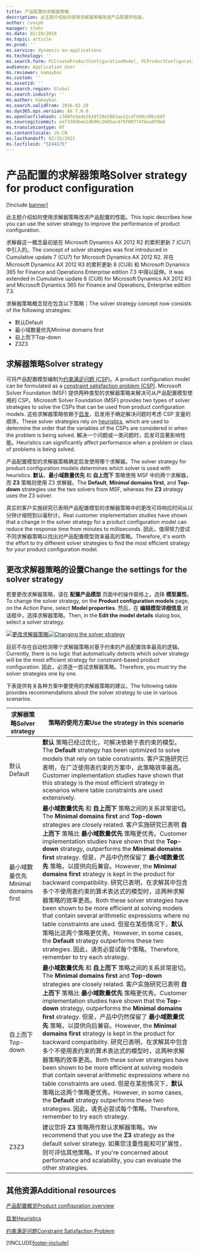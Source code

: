 ```yaml
---
title: 产品配置的求解器策略
description: 此主题介绍如何使用求解器策略改进产品配置的性能。
author: cvocph
manager: tfehr
ms.date: 02/19/2019
ms.topic: article
ms.prod: ''
ms.service: dynamics-ax-applications
ms.technology: ''
ms.search.form: PCCreateProductConfigurationModel, PCProductConfigurationModelListPage
audience: Application User
ms.reviewer: kamaybac
ms.custom: ''
ms.assetid: ''
ms.search.region: Global
ms.search.industry: ''
ms.author: kamaybac
ms.search.validFrom: 2016-02-28
ms.dyn365.ops.version: AX 7.0.0
ms.openlocfilehash: c368fe3ede2818f28e2063ae22cdfd49cd9bc68f
ms.sourcegitcommit: eaf330dbee1db96c20d5ac479f007747bea079eb
ms.translationtype: HT
ms.contentlocale: zh-CN
ms.lasthandoff: 02/15/2021
ms.locfileid: "5244175"
---
```

# <a name="solver-strategy-for-product-configuration"></a><span data-ttu-id="4f2a6-103">产品配置的求解器策略</span><span class="sxs-lookup"><span data-stu-id="4f2a6-103">Solver strategy for product configuration</span></span>

[!include [banner](../includes/banner.md)]

<span data-ttu-id="4f2a6-104">此主题介绍如何使用求解器策略改进产品配置的性能。</span><span class="sxs-lookup"><span data-stu-id="4f2a6-104">This topic describes how you can use the solver strategy to improve the performance of product configuration.</span></span>

<span data-ttu-id="4f2a6-105">求解器这一概念最初是在 Microsoft Dynamics AX 2012 R2 的累积更新 7 (CU7) 中引入的。</span><span class="sxs-lookup"><span data-stu-id="4f2a6-105">The concept of solver strategies was first introduced in Cumulative update 7 (CU7) for Microsoft Dynamics AX 2012 R2.</span></span> <span data-ttu-id="4f2a6-106">并在 Microsoft Dynamics AX 2012 R3 的累积更新 8 (CU8) 和 Microsoft Dynamics 365 for Finance and Operations Enterprise edition 7.3 中得以延伸。</span><span class="sxs-lookup"><span data-stu-id="4f2a6-106">It was extended in Cumulative update 8 (CU8) for Microsoft Dynamics AX 2012 R3 and Microsoft Dynamics 365 for Finance and Operations, Enterprise edition 7.3.</span></span>

<span data-ttu-id="4f2a6-107">求解器策略概念现在包含以下策略：</span><span class="sxs-lookup"><span data-stu-id="4f2a6-107">The solver strategy concept now consists of the following strategies:</span></span>

- <span data-ttu-id="4f2a6-108">默认</span><span class="sxs-lookup"><span data-stu-id="4f2a6-108">Default</span></span>
- <span data-ttu-id="4f2a6-109">最小域数量优先</span><span class="sxs-lookup"><span data-stu-id="4f2a6-109">Minimal domains first</span></span>
- <span data-ttu-id="4f2a6-110">自上而下</span><span class="sxs-lookup"><span data-stu-id="4f2a6-110">Top-down</span></span>
- <span data-ttu-id="4f2a6-111">Z3</span><span class="sxs-lookup"><span data-stu-id="4f2a6-111">Z3</span></span>

## <a name="solver-strategy"></a><span data-ttu-id="4f2a6-112">求解器策略</span><span class="sxs-lookup"><span data-stu-id="4f2a6-112">Solver strategy</span></span> 

<span data-ttu-id="4f2a6-113">可将产品配置模型编制为[约束满足问题 (CSP)](http://aima.cs.berkeley.edu/2nd-ed/newchap05.pdf)。</span><span class="sxs-lookup"><span data-stu-id="4f2a6-113">A product configuration model can be formulated as a [constraint satisfaction problem (CSP)](http://aima.cs.berkeley.edu/2nd-ed/newchap05.pdf).</span></span> <span data-ttu-id="4f2a6-114">Microsoft Solver Foundation (MSF) 提供两种类型的求解器策略来解决可从产品配置模型使用的 CSP。</span><span class="sxs-lookup"><span data-stu-id="4f2a6-114">Microsoft Solver Foundation (MSF) provides two types of solver strategies to solve the CSPs that can be used from product configuration models.</span></span> <span data-ttu-id="4f2a6-115">这些求解器策略依赖于[启发](https://techterms.com/definition/heuristic)，启发用于确定解决问题时考虑 CSP 变量的顺序。</span><span class="sxs-lookup"><span data-stu-id="4f2a6-115">These solver strategies rely on [heuristics](https://techterms.com/definition/heuristic), which are used to determine the order that the variables of the CSPs are considered in when the problem is being solved.</span></span> <span data-ttu-id="4f2a6-116">解决一个问题或一类问题时，启发可显著影响性能。</span><span class="sxs-lookup"><span data-stu-id="4f2a6-116">Heuristics can significantly affect performance when a problem or class of problems is being solved.</span></span>

<span data-ttu-id="4f2a6-117">产品配置模型的求解器策略确定启发使用哪个求解器。</span><span class="sxs-lookup"><span data-stu-id="4f2a6-117">The solver strategy for product configuration models determines which solver is used with heuristics.</span></span> <span data-ttu-id="4f2a6-118">**默认**、**最小域数量优先** 和 **自上而下** 策略使用 MSF 中的两个求解器，而 **Z3** 策略则使用 Z3 求解器。</span><span class="sxs-lookup"><span data-stu-id="4f2a6-118">The **Default**, **Minimal domains first**, and **Top-down** strategies use the two solvers from MSF, whereas the **Z3** strategy uses the Z3 solver.</span></span> 

<span data-ttu-id="4f2a6-119">真实的客户实施研究已表明产品配置模型的求解器策略中的更改可将响应时间从以分钟计缩短到以毫秒计。</span><span class="sxs-lookup"><span data-stu-id="4f2a6-119">Real customer implementation studies have shown that a change in the solver strategy for a product configuration model can reduce the response time from minutes to milliseconds.</span></span> <span data-ttu-id="4f2a6-120">因此，值得努力尝试不同求解器策略以找出对产品配置模型效率最高的策略。</span><span class="sxs-lookup"><span data-stu-id="4f2a6-120">Therefore, it's worth the effort to try different solver strategies to find the most efficient strategy for your product configuration model.</span></span>

## <a name="change-the-settings-for-the-solver-strategy"></a><span data-ttu-id="4f2a6-121">更改求解器策略的设置</span><span class="sxs-lookup"><span data-stu-id="4f2a6-121">Change the settings for the solver strategy</span></span>

<span data-ttu-id="4f2a6-122">若要更改求解器策略，请在 **配置产品模型** 页面中的操作窗格上，选择 **模型属性**。</span><span class="sxs-lookup"><span data-stu-id="4f2a6-122">To change the solver strategy, on the **Product configuration models** page, on the Action Pane, select **Model properties**.</span></span> <span data-ttu-id="4f2a6-123">然后，在 **编辑模型详细信息** 对话框中，选择求解器策略。</span><span class="sxs-lookup"><span data-stu-id="4f2a6-123">Then, in the **Edit the model details** dialog box, select a solver strategy.</span></span>

<span data-ttu-id="4f2a6-124">[![更改求解器策略](./media/solver-strategy.png)](./media/solver-strategy.png)</span><span class="sxs-lookup"><span data-stu-id="4f2a6-124">[![Changing the solver strategy](./media/solver-strategy.png)](./media/solver-strategy.png)</span></span>

<span data-ttu-id="4f2a6-125">目前不存在自动检测哪个求解器策略对基于约束的产品配置效率最高的逻辑。</span><span class="sxs-lookup"><span data-stu-id="4f2a6-125">Currently, there is no logic that automatically detects which solver strategy will be the most efficient strategy for constraint-based product configuration.</span></span> <span data-ttu-id="4f2a6-126">因此，必须逐一尝试求解器策略。</span><span class="sxs-lookup"><span data-stu-id="4f2a6-126">Therefore, you must try the solver strategies one by one.</span></span>

<span data-ttu-id="4f2a6-127">下表提供有关各种方案中要使用的求解器策略的建议。</span><span class="sxs-lookup"><span data-stu-id="4f2a6-127">The following table provides recommendations about the solver strategy to use in various scenarios.</span></span>

| <span data-ttu-id="4f2a6-128">求解器策略</span><span class="sxs-lookup"><span data-stu-id="4f2a6-128">Solver strategy</span></span>      | <span data-ttu-id="4f2a6-129">策略的使用方案</span><span class="sxs-lookup"><span data-stu-id="4f2a6-129">Use the strategy in this scenario</span></span> |
|----------------------|-----------------------------------|
| <span data-ttu-id="4f2a6-130">默认</span><span class="sxs-lookup"><span data-stu-id="4f2a6-130">Default</span></span>              | <span data-ttu-id="4f2a6-131">**默认** 策略已经过优化，可解决依赖于表约束的模型。</span><span class="sxs-lookup"><span data-stu-id="4f2a6-131">The **Default** strategy has been optimized to solve models that rely on table constraints.</span></span> <span data-ttu-id="4f2a6-132">客户实施研究已表明，在广泛使用表约束的方案中，此策略效率最高。</span><span class="sxs-lookup"><span data-stu-id="4f2a6-132">Customer implementation studies have shown that this strategy is the most efficient strategy in scenarios where table constraints are used extensively.</span></span> |
| <span data-ttu-id="4f2a6-133">最小域数量优先</span><span class="sxs-lookup"><span data-stu-id="4f2a6-133">Minimal domains first</span></span> | <span data-ttu-id="4f2a6-134">**最小域数量优先** 和 **自上而下** 策略之间的关系非常密切。</span><span class="sxs-lookup"><span data-stu-id="4f2a6-134">The **Minimal domains first** and **Top-down** strategies are closely related.</span></span> <span data-ttu-id="4f2a6-135">客户实施研究已表明 **自上而下** 策略比 **最小域数量优先** 策略更优秀。</span><span class="sxs-lookup"><span data-stu-id="4f2a6-135">Customer implementation studies have shown that the **Top-down** strategy, outperforms the **Minimal domains first** strategy.</span></span> <span data-ttu-id="4f2a6-136">但是，产品中仍然保留了 **最小域数量优先** 策略，以提供向后兼容。</span><span class="sxs-lookup"><span data-stu-id="4f2a6-136">However, the **Minimal domains first** strategy is kept in the product for backward compatibility.</span></span> <span data-ttu-id="4f2a6-137">研究已表明，在求解其中包含多个不使用表约束的算术表达式的模型时，这两种求解器策略的效率更高。</span><span class="sxs-lookup"><span data-stu-id="4f2a6-137">Both these solver strategies have been shown to be more efficient at solving models that contain several arithmetic expressions where no table constraints are used.</span></span> <span data-ttu-id="4f2a6-138">但是在某些情况下，**默认** 策略比这两个策略更优秀。</span><span class="sxs-lookup"><span data-stu-id="4f2a6-138">However, in some cases, the **Default** strategy outperforms these two strategies.</span></span> <span data-ttu-id="4f2a6-139">因此，请务必尝试每个策略。</span><span class="sxs-lookup"><span data-stu-id="4f2a6-139">Therefore, remember to try each strategy.</span></span> |
| <span data-ttu-id="4f2a6-140">自上而下</span><span class="sxs-lookup"><span data-stu-id="4f2a6-140">Top-down</span></span>             | <span data-ttu-id="4f2a6-141">**最小域数量优先** 和 **自上而下** 策略之间的关系非常密切。</span><span class="sxs-lookup"><span data-stu-id="4f2a6-141">The **Minimal domains first** and **Top-down** strategies are closely related.</span></span> <span data-ttu-id="4f2a6-142">客户实施研究已表明 **自上而下** 策略比 **最小域数量优先** 策略更优秀。</span><span class="sxs-lookup"><span data-stu-id="4f2a6-142">Customer implementation studies have shown that the **Top-down** strategy, outperforms the **Minimal domains first** strategy.</span></span> <span data-ttu-id="4f2a6-143">但是，产品中仍然保留了 **最小域数量优先** 策略，以提供向后兼容。</span><span class="sxs-lookup"><span data-stu-id="4f2a6-143">However, the **Minimal domains first** strategy is kept in the product for backward compatibility.</span></span> <span data-ttu-id="4f2a6-144">研究已表明，在求解其中包含多个不使用表约束的算术表达式的模型时，这两种求解器策略的效率更高。</span><span class="sxs-lookup"><span data-stu-id="4f2a6-144">Both these solver strategies have been shown to be more efficient at solving models that contain several arithmetic expressions where no table constraints are used.</span></span> <span data-ttu-id="4f2a6-145">但是在某些情况下，**默认** 策略比这两个策略更优秀。</span><span class="sxs-lookup"><span data-stu-id="4f2a6-145">However, in some cases, the **Default** strategy outperforms these two strategies.</span></span> <span data-ttu-id="4f2a6-146">因此，请务必尝试每个策略。</span><span class="sxs-lookup"><span data-stu-id="4f2a6-146">Therefore, remember to try each strategy.</span></span> |
| <span data-ttu-id="4f2a6-147">Z3</span><span class="sxs-lookup"><span data-stu-id="4f2a6-147">Z3</span></span>                   | <span data-ttu-id="4f2a6-148">建议您将 **Z3** 策略用作默认求解器策略。</span><span class="sxs-lookup"><span data-stu-id="4f2a6-148">We recommend that you use the **Z3** strategy as the default solver strategy.</span></span> <span data-ttu-id="4f2a6-149">如果您注重性能和可扩展性，则可评估其他策略。</span><span class="sxs-lookup"><span data-stu-id="4f2a6-149">If you're concerned about performance and scalability, you can evaluate the other strategies.</span></span> |

## <a name="additional-resources"></a><span data-ttu-id="4f2a6-150">其他资源</span><span class="sxs-lookup"><span data-stu-id="4f2a6-150">Additional resources</span></span>

[<span data-ttu-id="4f2a6-151">产品配置概览</span><span class="sxs-lookup"><span data-stu-id="4f2a6-151">Product configuration overview</span></span>](build-product-configuration-model.md)

[<span data-ttu-id="4f2a6-152">启发</span><span class="sxs-lookup"><span data-stu-id="4f2a6-152">Heuristics</span></span>](https://techterms.com/definition/heuristic)

[<span data-ttu-id="4f2a6-153">约束满足问题</span><span class="sxs-lookup"><span data-stu-id="4f2a6-153">Constraint Satisfaction Problem</span></span>](http://aima.cs.berkeley.edu/2nd-ed/newchap05.pdf)


[!INCLUDE[footer-include](../../includes/footer-banner.md)]